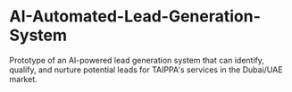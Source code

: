 # AI-Automated-Lead-Generation-System
Prototype of an AI-powered lead generation system that can identify, qualify, and nurture potential leads for TAIPPA's services in the Dubai/UAE market.
